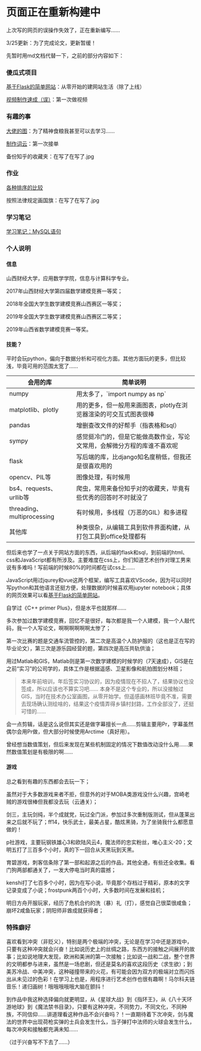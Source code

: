 # 页面正在重新构建中

上次写的网页的误操作失效了，正在重新编写……

3/25更新：为了完成论文，更新暂缓！

先暂时用md文档代替一下，之前的部分内容如下：

### 傻瓜式项目

[基于Flask的简单网站](https://github.com/EncodingErrors/Try-to-write-something/blob/master/%E5%82%BB%E7%93%9C%E5%BC%8F%E9%A1%B9%E7%9B%AE%EF%BC%9A%E5%9F%BA%E4%BA%8EFlask%E7%9A%84%E7%AE%80%E5%8D%95%E7%BD%91%E7%AB%99.md)：从零开始的建网站生活（除了上线）

[视频制作速成（误）](https://github.com/EncodingErrors/Try-to-write-something/blob/master/%E5%82%BB%E7%93%9C%E5%BC%8F%E9%A1%B9%E7%9B%AE%EF%BC%9A%E8%A7%86%E9%A2%91%E5%88%B6%E4%BD%9C%E9%80%9F%E6%88%90%EF%BC%88%E8%AF%AF%EF%BC%89.md)：第一次做视频

### 有趣的事

[大佬的图](https://github.com/EncodingErrors/Try-to-write-something/blob/master/%E6%9C%89%E8%B6%A3%E7%9A%84%E4%BA%8B%EF%BC%9A%E5%A4%A7%E4%BD%AC%E7%9A%84%E5%9B%BE.md)：为了精神食粮我甚至可以去学习……

[制作词云](https://github.com/EncodingErrors/Try-to-write-something/blob/master/%E6%9C%89%E8%B6%A3%E7%9A%84%E4%BA%8B%EF%BC%9A%E5%88%B6%E4%BD%9C%E8%AF%8D%E4%BA%91.md)：第一次接单

备份知乎的收藏夹：在写了在写了.jpg

### 作业

[各种排序的比较](https://github.com/EncodingErrors/Try-to-write-something/blob/master/%E4%BD%9C%E4%B8%9A%EF%BC%9A%E5%90%84%E7%A7%8D%E6%8E%92%E5%BA%8F%E7%9A%84%E6%AF%94%E8%BE%83.md)

按照法律规定画国旗：在写了在写了.jpg

### 学习笔记

[学习笔记：MySQL语句](https://github.com/EncodingErrors/Try-to-write-something/blob/master/%E5%AD%A6%E4%B9%A0%E7%AC%94%E8%AE%B0%EF%BC%9AMySQL%E8%AF%AD%E5%8F%A5.md)

### 个人说明

#### 信息

山西财经大学，应用数学学院，信息与计算科学专业。

2017年山西财经大学第四届数学建模竞赛一等奖；

2018年全国大学生数学建模竞赛山西赛区一等奖；

2019年全国大学生数学建模竞赛山西赛区二等奖；

2019年山西省数学建模竞赛一等奖。

#### 技能？

平时会玩python，偏向于数据分析和可视化方面。其他方面玩的更多，但比较浅，毕竟可用的范围太宽了……

<table>
  <thead>
    <tr>
      <th>会用的库</th><th>简单说明</th>
    </tr>
  </thead>
  <tbody>
    <tr>
      <td>numpy</td><td>用太多了，`import numpy as np`</td>
    </tr>
    <tr>
      <td>matplotlib、plotly</td><td>用的更多，但一般用来画图表，plotly在浏览器渲染的可交互式图表很棒</td>
    </tr>
    <tr>
      <td>pandas</td><td>增删查改文件的好帮手（指表格和sql）</td>
    </tr>
    <tr>
      <td>sympy</td><td>感觉挺冷门的，但是它能做高数作业，写论文常用，会解微分方程的库谁不喜欢呢</td>
    </tr>
    <tr>
      <td>flask</td><td>写后端的库，比django知名度稍低，但我还是很喜欢用的</td>
    </tr>
    <tr>
      <td>opencv、PIL等</td><td>图像处理，有时候用</td>
    </tr>
    <tr>
      <td>bs4、requests、urllib等</td><td>爬虫，常用来备份知乎对的收藏夹，毕竟有些优秀的回答时不时就没了</td>
    </tr>
    <tr>
      <td>threading、multiprocessing</td><td>有时候用，多线程（万恶的GIL）和多进程</td>
    </tr>
    <tr>
      <td>其他库</td><td>种类很杂，从编辑工具到软件界面构建，从打包工具到office处理都有</td>
    </tr>
  </tbody>
</table>

但后来也学了一点关于网站方面的东西，从后端的flask和sql，到前端的html、css和JavaScript都有所涉及。主要难度在css上，你们知道艺术创作对理工男来说有多难吗！写前端的时候80%的时间都在试css上……

JavaScript用过jqurey和vue这两个框架，编写工具喜欢VScode，因为可以同时写python和其他语言还挺方便，处理数据的时候喜欢用jupyter notebook；具体的网页效果可以看[基于Flask的简单网站](https://github.com/EncodingErrors/Try-to-write-something/blob/master/%E5%82%BB%E7%93%9C%E5%BC%8F%E9%A1%B9%E7%9B%AE%EF%BC%9A%E5%9F%BA%E4%BA%8EFlask%E7%9A%84%E7%AE%80%E5%8D%95%E7%BD%91%E7%AB%99.md)。

自学过《C++ primer Plus》，但是水平也就那样……

多次参加过数学建模竞赛，回忆不是很好，每次都是我一个人建模，我一个人敲代码，我一个人写论文，啊啊啊啊啊啊太惨了；

第一次比赛的题是交通车流管控的，第二次是高温个人防护服的（这也是正在写的毕业论文），第三次是游乐园经营的题，第四次是高压共轨供油；

用过Matlab和GIS，Matlab则是第一次数学建模的时候学的（7天速成），GIS是在之前“实习”的公司学的，具体工作是根据遥感、卫星影像和航拍图划分林班；

> 本来年前培训，年后签实习协议的，因为疫情现在不招人了，结果协议也没签成，所以应该也不算实习吧……
> 本身不是这个专业的，所以没接触过GIS，当时在技术办公室画图，从零开始学。但遥感画林班毕竟不准，需要去现场确认测绘啥的，结果这个疫情弄得乡镇村封路，工作全部没了，还挺可惜的……

会一点剪辑，话是这么说但其实还是做字幕擅长一点……剪辑主要用Pr，字幕虽然偶尔会用Pr做，但大部分时候使用Arctime（真好用）。

曾经想当数值策划，但后来发现在某些机制固定的情况下数值改动没什么用……果然数值策划是有极限的啊……

#### 游戏

总之看到有趣的东西都会去玩一下；

虽然对于大多数游戏来者不拒，但意外的对于MOBA类游戏没什么兴趣，宫崎老贼的游戏很棒但我都没去玩（云通关）；

剑三，主玩剑纯，半个成就党，玩过全门派，参加过多次重制版测试，但从蓬莱出来之后就不玩了；ff14，快乐武士，最美占星，酷炫黑骑，为了坐骑我什么都愿意做的！

p社游戏，主要玩钢铁雄心3和欧陆风云4，魔法师的忠实粉丝，唯心主义-20；文明五打了三百多个小时，真的下一回合从天黑玩到天黑。

育碧游戏，刺客信条除了第一部和起源之后的作品，其他全通，有些还全收集。看门狗两部都通关了，一发大停电当时真的震撼；

kenshi打了七百多个小时，因为在写小说，毕竟那个存档过于精彩，原本的文字记录变成了小说；frostpunk两百个小时，大多数时间在发展和挂机；

明日方舟开服玩家，经历了危机合约的洗（暴）礼（打），感觉自己很菜很咸鱼；崩坏2咸鱼玩家；阴阳师非酋成就获得者；

### 特殊癖好

喜欢看到冲突（非贬义），特别是两个极端的冲突，无论是在学习中还是游戏中，只要有这种冲突就会兴奋！比如说历史上的丝绸之路，东西方的接触之间展开的故事；比如说地理大发现，欧洲和美洲的第一次接触；比如说一战和二战，整个世界的文明都参与进来，虽然是一场悲剧，但还是莫名的喜欢这段历史（求生欲）；到美苏冷战、中美冲突，这种碰撞带来的火花，有可能会因为双方的极端对立而闪烁出从未见过的色彩！在学习上也是，用程序进行艺术创作也很有趣啊！马尔科夫链音乐！递归画树！哦哦哦哦哦大脑在颤抖！

到作品中我这种选择偏向就更明显，从《星球大战》到《指环王》，从《八十天环游地球》到《魔法禁书目录》，只要有这种冲突，不同势力，不同文化，不同种族，不同信仰……讲道理看这种作品不会兴奋吗？！一直期待着下次冲突，剑与魔法的世界中出现荷枪实弹的士兵会发生什么，当子弹打中法师的火球会发生什么，每次冲突和接触都充满未知……

（过于兴奋写不下去了……）
